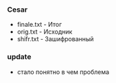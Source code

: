 ### Cesar
- finale.txt - Итог
- orig.txt - Исходник
- shifr.txt - Зашифрованный
### update
- стало понятно в чем проблема
